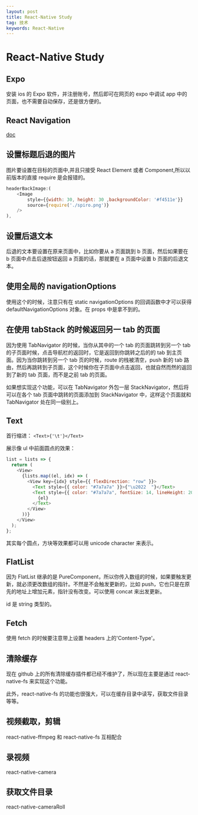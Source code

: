 ```yaml
---
layout: post
title: React-Native Study
tag: 技术
keywords: React-Native
---
```


# React-Native Study

## Expo

安装 ios 的 Expo 软件，并注册账号，然后即可在网页的 expo 中调试 app 中的页面，也不需要自动保存，还是很方便的。

## React Navigation

[doc](https://reactnavigation.org/docs/en/getting-started.html)

## 设置标题后退的图片

图片要设置在目标的页面中,并且只接受 React Element 或者 Component,所以以前版本的直接 require 是会报错的。

```js
headerBackImage:(
    <Image
        style={{width: 30, height: 30 ,backgroundColor: '#f4511e'}}
        source={require('./spiro.png')}
    />
),
```

## 设置后退文本

后退的文本要设置在原来页面中，比如你要从 a 页面跳到 b 页面，然后如果要在 b 页面中点击后退按钮返回 a 页面的话，那就要在 a 页面中设置 b 页面的后退文本。

## 使用全局的 navigationOptions

使用这个的时候，注意只有在 static navigationOptions 的回调函数中才可以获得 defaultNavigationOptions 对象。在 props 中是拿不到的。

## 在使用 tabStack 的时候返回另一 tab 的页面

因为使用 TabNavigator 的时候，当你从其中的一个 tab 的页面跳转到另一个 tab 的子页面时候，点击导航栏的返回时，它是返回到你跳转之后的的 tab 到主页面。因为当你跳转到另一个 tab 页的时候，route 的栈被清空，push 新的 tab 路由，然后再跳转到子页面，这个时候你在子页面中点击返回，也就自然而然的返回到了新的 tab 页面，而不是之前 tab 的页面。

如果想实现这个功能，可以在 TabNavigator 外包一层 StackNavigator，然后将可以在各个 tab 页面中跳转的页面添加到 StackNavigator 中，这样这个页面就和 TabNavigator 处在同一级别上。

## Text

首行缩进： `<Text>{'\t'}</Text>`

展示像 ul 中前面圆点的效果：

```js
list = lists => {
  return (
    <View>
      {lists.map((el, idx) => (
        <View key={idx} style={{ flexDirection: "row" }}>
          <Text style={{ color: "#7a7a7a" }}>{"\u2022  "}</Text>
          <Text style={{ color: "#7a7a7a", fontSize: 14, lineHeight: 20 }}>
            {el}
          </Text>
        </View>
      ))}
    </View>
  );
};
```

其实每个圆点，方块等效果都可以用 unicode character 来表示。

## FlatList

因为 FlatList 继承的是 PureComponent，所以你传入数组的时候，如果要触发更新，就必须更改数组的指针。不然是不会触发更新的，比如 push，它也只是在原先的地址上增加元素，指针没有改变。可以使用 concat 来出发更新。

id 是 string 类型的。

## Fetch

使用 fetch 的时候要注意带上设置 headers 上的'Content-Type'。

## 清除缓存

现在 github 上的所有清除缓存插件都已经不维护了，所以现在主要是通过 react-native-fs 来实现这个功能。

此外，react-native-fs 的功能也很强大，可以在缓存目录中读写，获取文件目录等等。

## 视频截取，剪辑

react-native-ffmpeg 和 react-native-fs 互相配合

## 录视频

react-native-camera

## 获取文件目录

react-native-cameraRoll
